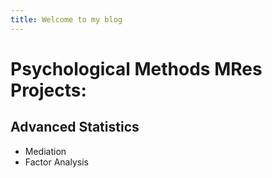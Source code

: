 ```yaml
---
title: Welcome to my blog
---
```


# Psychological Methods MRes Projects:
## Advanced Statistics
- Mediation
- Factor Analysis
